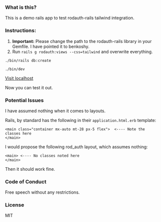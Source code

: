 ### What is this?

This is a demo rails app to test rodauth-rails tailwind integration.

### Instructions:

1. **Important:** Please change the path to the rodauth-rails library in your Gemfile. I have pointed it to benkoshy.
2. Run `rails g rodauth:views --css=tailwind` and overwrite everything.

`./bin/rails db:create`

`./bin/dev`

[Visit localhost](http://localhost:3000/)

Now you can test it out.

### Potential Issues

I have assumed nothing when it comes to layouts.

Rails, by standard has the following in their `application.html.erb` template:

```erb  
<main class="container mx-auto mt-28 px-5 flex">  <---- Note the classes here            
</main>
```

I would propose the following rod_auth layout, which assumes nothing:

```erb
<main> <---- No classes noted here      
</main> 
```

Then it should work fine.

### Code of Conduct
Free speech without any restrictions.

### License
MIT


